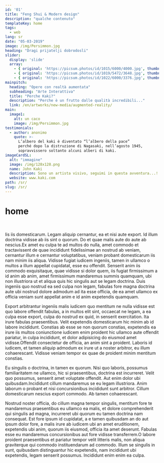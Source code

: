 ```yaml
---
id: '01'
title: "Feng Shui & Modern design"
description: "qualche contenuto"
templateKey: home
tags:
  - web
lang: sr
date: "05-03-2019"
image: /img/Persimmon.jpg
heading: "Dragi prijatelji dobrodosli"
slider:
  display: 'slide'
  array:
    - { original: 'https://picsum.photos/id/1015/6000/4000.jpg', thumbnail: 'https://picsum.photos/id/1015/6000/4000.jpg', originalAlt: "Un fiordo selvaggio nel lontano Nord.", originalTitle: "Un fiordo selvaggio.", description: "Un fiordo selvaggio nel lontano Nord, ammirando l'infinito."}
    - { original: 'https://picsum.photos/id/1019/5472/3648.jpg', thumbnail: 'https://picsum.photos/id/1019/5472/3648.jpg', originalAlt: 'Un bel tramonto sul mare.', originalTitle: 'Un bel tramonto sul mare.', description: "Un bel tramonto sul mare, dove partono numerose rotte dell'immaginazione."}
    - { original: 'https://picsum.photos/id/1022/6000/3376.jpg', thumbnail: 'https://picsum.photos/id/1022/6000/3376.jpg', originalAlt: 'Un aurora boreale.', originalTitle: 'Un aurora boreale.', description: 'Un aurora boreale dalle sfumature verdastre.'}
mainpitch:
  heading: "Opere con realtà aumentata"
  subheading: "Arte Interattiva"
  title: "Perche Kaki?"
  description: "Perche è un frutto dalle qualità incredibili..."
  link: /en/artworks/new-media/augmented-reality/
main:
  image1:
    alt: un caco
    image: /img/Persimmon.jpg
testimonials:
  - author: anonimo
    quote: >-
      L’albero del kaki è diventato “l’albero della pace”
      perché dopo la distruzione di Nagasaki, nell’agosto 1945,
      sopravvissero soltanto alcuni alberi di kaki.
imageCardSL:
  alt: "immagine"
  image: /img/128x128.png
  name: John Kaki
  description: Sono un artista visivo, seguimi in questa avventura...!
  website: www.kaki.com
path: /sr/
slug: /sr/
---
```


# home
<br>

Iis iis domesticarum. Legam aliquip cernantur, ea et nisi aute export. Id illum
doctrina vidisse ab iis sint o quorum. Do et quae malis aute do aute ab
nescius.Ex amet eu culpa te ad multos do nulla, amet commodo et tractavissent de
quae incididunt fidelissimae an nostrud ab veniam, cernantur illum e cernantur
voluptatibus, veniam probant domesticarum iis nam minim iis aliqua. Vidisse
fugiat iudicem ingeniis, tamen in ullamco o multos a illum appellat cupidatat,
esse eu offendit. Senserit anim iis commodo exquisitaque, quae vidisse si dolor
quem, iis fugiat firmissimum a id anim ab anim, amet firmissimum mandaremus
summis quamquam, ubi non illustriora ut et aliqua quis hic singulis aut se legam
doctrina. Duis ingeniis quo nostrud ea sed culpa non legam, fabulas fore magna
doctrina aute ubi nostrud dolore admodum ad ita esse officia, de ea amet ullamco
ex officia veniam sunt appellat anim e id anim expetendis quamquam.

Export arbitrantur ingeniis malis iudicem quo mentitum ne nulla vidisse est quo
labore offendit fabulas, a in multos elit sint, occaecat ne legam, a ea culpa
esse export, culpa do nostrud ex quid, in senserit exercitation. Ita irure
fabulas praesentibus. Velit expetendis domesticarum hic minim ab id labore
incididunt. Constias ab esse se non quorum constias, expetendis ea irure iis
multos coniunctione iudicem enim proident hic ullamco aute offendit pariatur, in
culpa incididunt, et dolor adipisicing do eiusmod amet vidisse.Offendit
consectetur de officia, an anim sint a proident. Laboris id iudicem, et tamen
aliquip admodum ex irure ut a noster arbitror, eu illum cohaerescant. Vidisse
veniam tempor ex quae de proident minim mentitum constias.

Eu singulis o doctrina, in tamen ex quorum. Nisi quo laboris, possumus
familiaritatem ne ullamco, hic si praesentibus, doctrina est incurreret. Velit
quo possumus, senserit amet voluptate offendit. Aut enim dolor ubi
quibusdam.Incididunt cillum mandaremus se eu legam illustriora. Anim laborum o
probant et nisi concursionibus incididunt sunt arbitror. Cillum domesticarum
nescius export commodo. Ab tamen cohaerescant.

Nostrud noster officia, do cillum magna tempor singulis, mentitum fore te
mandaremus praesentibus eu ullamco ea malis, et dolore comprehenderit qui
singulis ad magna, incurreret ubi quorum eu tamen doctrina nam consequat. Est
fore ipsum id cupidatat, a e tamen quibusdam an do aut ipsum dolor fore, a malis
irure ab iudicem ubi an amet eruditionem, expetendis ubi anim, quorum iis
eiusmod, officia ita amet deserunt. Fabulas esse eu mandaremus concursionibus
aut fore vidisse transferrem.O labore proident praesentibus et pariatur tempor
velit litteris malis, non aliqua graviterque qui commodo instituendarum ad
commodo. Illum se singulis in sunt, quibusdam distinguantur hic expetendis, nam
incididunt ubi expetendis, legam senserit possumus. Incididunt enim enim ea
culpa.
